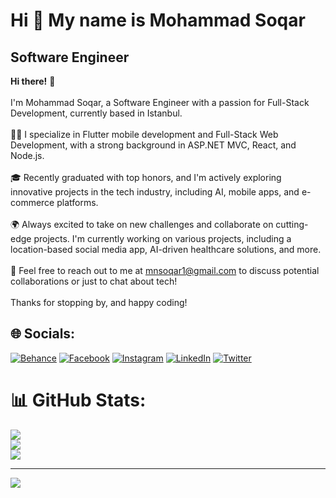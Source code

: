 Hi 👋 My name is Mohammad Soqar
===============================

 Software Engineer
--------------------


<strong>Hi there!</strong> 👋<br><br>I'm Mohammad Soqar, a Software Engineer with a passion for Full-Stack Development, currently based in Istanbul.<br><br>👨‍💻 I specialize in Flutter mobile development and Full-Stack Web Development, with a strong background in ASP.NET MVC, React, and Node.js.<br><br>🎓 Recently graduated with top honors, and I'm actively exploring innovative projects in the tech industry, including AI, mobile apps, and e-commerce platforms.<br><br>🌍 Always excited to take on new challenges and collaborate on cutting-edge projects. I'm currently working on various projects, including a location-based social media app, AI-driven healthcare solutions, and more.<br><br>📨 Feel free to reach out to me at mnsoqar1@gmail.com to discuss potential collaborations or just to chat about tech!<br><br>Thanks for stopping by, and happy coding!


## 🌐 Socials:
[![Behance](https://img.shields.io/badge/Behance-1769ff?logo=behance&logoColor=white)](https://behance.net/mohammadsoqar) [![Facebook](https://img.shields.io/badge/Facebook-%231877F2.svg?logo=Facebook&logoColor=white)](https://facebook.com/mohammad.hsoqar) [![Instagram](https://img.shields.io/badge/Instagram-%23E4405F.svg?logo=Instagram&logoColor=white)](https://instagram.com/mohammad_soqar) [![LinkedIn](https://img.shields.io/badge/LinkedIn-%230077B5.svg?logo=linkedin&logoColor=white)](https://linkedin.com/in/mohammad-soqar-ahmad) [![Twitter](https://img.shields.io/badge/Twitter-%231DA1F2.svg?logo=Twitter&logoColor=white)](https://twitter.com/@SoqarMohammad) 


# 📊 GitHub Stats:
![](https://github-readme-stats.vercel.app/api?username=Mohammad-soqar&theme=dark&hide_border=false&include_all_commits=true&count_private=true)<br/>
![](https://github-readme-streak-stats.herokuapp.com/?user=Mohammad-soqar&theme=dark&hide_border=false)<br/>
![](https://github-readme-stats.vercel.app/api/top-langs/?username=Mohammad-soqar&theme=dark&hide_border=false&include_all_commits=true&count_private=true&layout=compact)


---
[![](https://visitcount.itsvg.in/api?id=Mohammad-soqar&icon=5&color=9)](https://visitcount.itsvg.in)



                               
